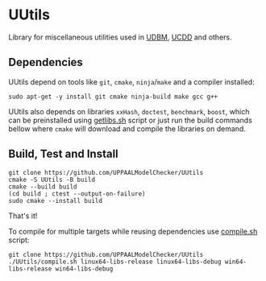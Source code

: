 # UUtils
Library for miscellaneous utilities used in [UDBM](https://github.com/UPPAALModelChecker/UDBM), [UCDD](https://github.com/UPPAALModelChecker/UCDD) and others.

## Dependencies
UUtils depend on tools like `git`, `cmake`, `ninja`/`make` and a compiler installed:
```shell
sudo apt-get -y install git cmake ninja-build make gcc g++
```
UUtils also depends on libraries `xxHash`, `doctest`, `benchmark`, `boost`, which can be preinstalled using [getlibs.sh](getlibs.sh) script or just run the build commands bellow where `cmake` will download and compile the libraries on demand.

## Build, Test and Install
```shell
git clone https://github.com/UPPAALModelChecker/UUtils
cmake -S UUtils -B build
cmake --build build
(cd build ; ctest --output-on-failure)
sudo cmake --install build
```
That's it!

To compile for multiple targets while reusing dependencies use [compile.sh](compile.sh) script:
```shell
git clone https://github.com/UPPAALModelChecker/UUtils
./UUtils/compile.sh linux64-libs-release linux64-libs-debug win64-libs-release win64-libs-debug
```
